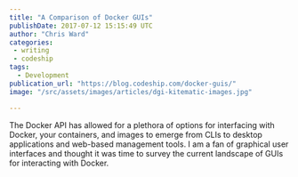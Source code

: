 ```yaml
---
title: "A Comparison of Docker GUIs"
publishDate: 2017-07-12 15:15:49 UTC
author: "Chris Ward"
categories:
 - writing
 - codeship
tags:
  - Development
publication_url: "https://blog.codeship.com/docker-guis/"
image: "/src/assets/images/articles/dgi-kitematic-images.jpg"

---
```

The Docker API has allowed for a plethora of options for interfacing with Docker, your containers, and images to emerge from CLIs to desktop applications and web-based management tools. I am a fan of graphical user interfaces and thought it was time to survey the current landscape of GUIs for interacting with Docker.

